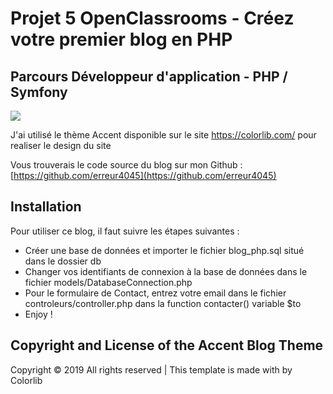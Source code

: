 # Projet 5 OpenClassrooms - Créez votre premier blog en PHP 
## Parcours Développeur d'application - PHP / Symfony

<a href="https://codeclimate.com/github/erreur4045/blogphp/maintainability"><img src="https://api.codeclimate.com/v1/badges/61aa16266a4b72f4ad57/maintainability" /></a>

J'ai utilisé le thème Accent disponible sur le site https://colorlib.com/ pour realiser le design du site

Vous trouverais le code source du blog sur mon Github : [https://github.com/erreur4045](https://github.com/erreur4045)

## Installation

Pour utiliser ce blog, il faut suivre les étapes suivantes :
* Créer une base de données et importer le fichier blog_php.sql situé dans le dossier db
* Changer vos identifiants de connexion à la base de données dans le fichier models/DatabaseConnection.php
* Pour le formulaire de Contact, entrez votre email dans le fichier controleurs/controller.php dans la function contacter() variable $to
* Enjoy !

## Copyright and License of the Accent Blog Theme

Copyright © 2019 All rights reserved | This template is made with by Colorlib 